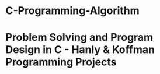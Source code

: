 # C-Programming-Algorithm
# Problem Solving and Program Design in C - Hanly & Koffman Programming Projects
